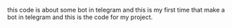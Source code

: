 this code is about some bot in telegram and this is my first time that make a bot in telegram and this is the code for my project.
